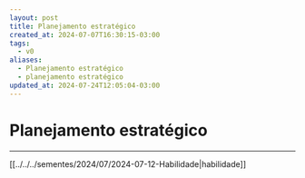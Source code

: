 ```yaml
---
layout: post
title: Planejamento estratégico
created_at: 2024-07-07T16:30:15-03:00
tags:
  - v0
aliases:
  - Planejamento estratégico
  - planejamento estratégico
updated_at: 2024-07-24T12:05:04-03:00
---
```

# Planejamento estratégico
----

[[../../../sementes/2024/07/2024-07-12-Habilidade|habilidade]]
